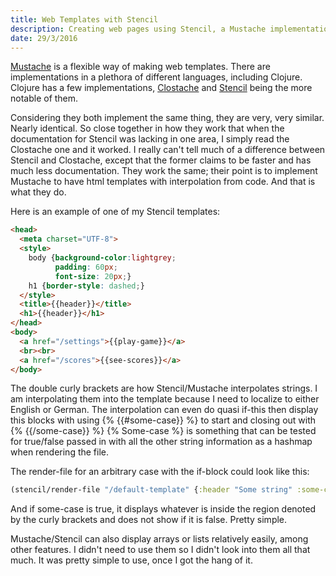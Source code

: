 ```yaml
---
title: Web Templates with Stencil
description: Creating web pages using Stencil, a Mustache implementation
date: 29/3/2016
---
```


[Mustache](https://mustache.github.io/) is a flexible way of making web templates. There are implementations in a plethora of different languages, including Clojure. Clojure has a few implementations, [Clostache](https://github.com/fhd/clostache) and [Stencil](https://github.com/davidsantiago/stencil) being the more notable of them.

Considering they both implement the same thing, they are very, very similar. Nearly identical. So close together in how they work that when the documentation for Stencil was lacking in one area, I simply read the Clostache one and it worked. I really can't tell much of a difference between Stencil and Clostache, except that the former claims to be faster and has much less documentation. They work the same; their point is to implement Mustache to have html templates with interpolation from code. And that is what they do.

Here is an example of one of my Stencil templates:

```html
<head>
  <meta charset="UTF-8">
  <style>
    body {background-color:lightgrey;
          padding: 60px;
          font-size: 20px;}
    h1 {border-style: dashed;}
  </style>
  <title>{{header}}</title>
  <h1>{{header}}</h1>
</head>
<body>
  <a href="/settings">{{play-game}}</a>
  <br><br>
  <a href="/scores">{{see-scores}}</a>
</body>
```

The double curly brackets are how Stencil/Mustache interpolates strings. I am interpolating them into the template because I need to localize to either English or German. The interpolation can even do quasi if-this then display this blocks with using {% {{#some-case}} %} to start and closing out with {%  {{/some-case}} %} {% Some-case %} is something that can be tested for true/false passed in with all the other string information as a hashmap when rendering the file.

The render-file for an arbitrary case with the if-block could look like this:

```clojure
(stencil/render-file "/default-template" {:header "Some string" :some-case true})
```

And if some-case is true, it displays whatever is inside the region denoted by the curly brackets and does not show if it is false. Pretty simple.

Mustache/Stencil can also display arrays or lists relatively easily, among other features. I didn't need to use them so I didn't look into them all that much. It was pretty simple to use, once I got the hang of it.
